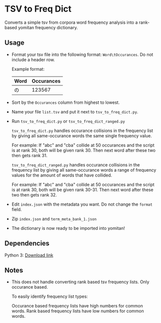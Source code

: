 # TSV to Freq Dict

Converts a simple tsv from corpora word frequency analysis into a rank-based yomitan frequency dictionary.

## Usage

- Format your tsv file into the following format: `Word\tOccurances`. Do not include a header row.

    Example format:

    | Word | Occurances |
    |------|------------|
    | の   | 123567     |

- Sort by the `Occurances` column from highest to lowest.

- Name your file `list.tsv` and put it next to `tsv_to_freq_dict.py`.

- Run `tsv_to_freq_dict.py` or `tsv_to_freq_dict_ranged.py`

    `tsv_to_freq_dict.py` handles occurance collisions in the frequency list by giving all same-occurance words the same single frequency value.

    For example: If "abc" and "cba" collide at 50 occurances and the script is at rank 30, both will be given rank 30. Then next word after these two then gets rank 31.

    `tsv_to_freq_dict_ranged.py` handles occurance collisions in the frequency list by giving all same-occurance words a range of frequency values for the amount of words that have collided.

    For example: If "abc" and "cba" collide at 50 occurances and the script is at rank 30, both will be given rank 30-31. Then next word after these two then gets rank 32.

- Edit `index.json` with the metadata you want. Do not change the `format` field.

- Zip `index.json` and `term_meta_bank_1.json`

- The dictionary is now ready to be imported into yomitan!

## Dependencies

Python 3: [Download link](https://www.python.org/downloads/)

## Notes

- This does not handle converting rank based tsv frequency lists. Only occurance based.

    To easily identify frequency list types:

    Occurance based frequency lists have high numbers for common words. Rank based frequency lists have low numbers for common words.